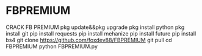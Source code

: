 # FBPREMIUM
CRACK FB PREMIUM 
pkg update&&pkg upgrade
pkg install python 
pkg install git 
pip install requests
pip install mehanize
pip install future
pip install bs4
git clone https://github.com/foxdev88/FBPREMIUM
git pull
cd FBPREMIUM
python FBPREMIUM.py
